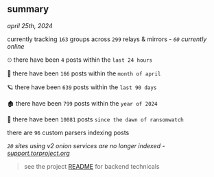
## summary
_april 25th, 2024_

currently tracking `163` groups across `299` relays & mirrors - _`60` currently online_

⏲ there have been `4` posts within the `last 24 hours`

🦈 there have been `166` posts within the `month of april`

🪐 there have been `639` posts within the `last 90 days`

🏚 there have been `799` posts within the `year of 2024`

🦕 there have been `10081` posts `since the dawn of ransomwatch`

there are `96` custom parsers indexing posts

_`20` sites using v2 onion services are no longer indexed - [support.torproject.org](https://support.torproject.org/onionservices/v2-deprecation/)_

> see the project [README](https://github.com/joshhighet/ransomwatch#ransomwatch--) for backend technicals
